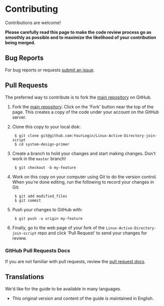 Contributing
============

Contributions are welcome!

**Please carefully read this page to make the code review process go as smoothly as possible and to maximize the likelihood of your contribution being merged.**

## Bug Reports

For bug reports or requests [submit an issue](https://github.com/PierreGode/Linux-Active-Directory-join-script/issues).

## Pull Requests

The preferred way to contribute is to fork the
[main repository](https://github.com/PierreGode/Linux-Active-Directory-join-script) on GitHub.

1. Fork the [main repository](https://github.com/PierreGode/Linux-Active-Directory-join-script).  Click on the 'Fork' button near the top of the page.  This creates a copy of the code under your account on the GitHub server.

2. Clone this copy to your local disk:

        $ git clone git@github.com:YourLogin/Linux-Active-Directory-join-script
        $ cd system-design-primer

3. Create a branch to hold your changes and start making changes. Don't work in the `master` branch!

        $ git checkout -b my-feature

4. Work on this copy on your computer using Git to do the version control. When you're done editing, run the following to record your changes in Git:

        $ git add modified_files
        $ git commit

5. Push your changes to GitHub with:

        $ git push -u origin my-feature

6. Finally, go to the web page of your fork of the `Linux-Active-Directory-join-script` repo and click 'Pull Request' to send your changes for review.

### GitHub Pull Requests Docs

If you are not familiar with pull requests, review the [pull request docs](https://help.github.com/articles/using-pull-requests/).

## Translations

We'd like for the guide to be available in many languages.

* This original version and content of the guide is maintained in English.
